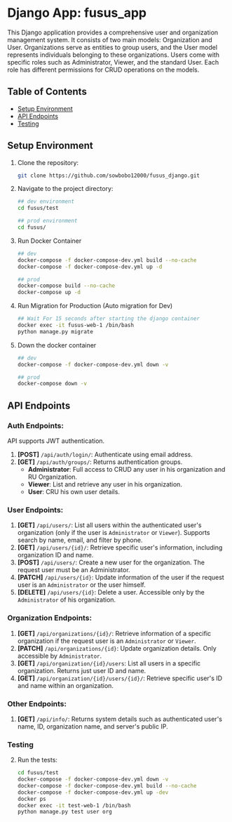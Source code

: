 # Django App: fusus_app

This Django application provides a comprehensive user and organization management system. It consists of two main models: Organization and User. Organizations serve as entities to group users, and the User model represents individuals belonging to these organizations. Users come with specific roles such as Administrator, Viewer, and the standard User. Each role has different permissions for CRUD operations on the models.

## Table of Contents
- [Setup Environment](#setup-environment)
- [API Endpoints](#api-endpoints)
- [Testing](#testing)
  
## Setup Environment

1. Clone the repository:
    ```bash
    git clone https://github.com/sowbobo12000/fusus_django.git
    ```

2. Navigate to the project directory:
    ```bash
   ## dev environment
    cd fusus/test
   
   ## prod environment
   cd fusus/
    ```

3. Run Docker Container
    ```bash
    ## dev
   docker-compose -f docker-compose-dev.yml build --no-cache
   docker-compose -f docker-compose-dev.yml up -d
   
   ## prod
   docker-compose build --no-cache
   docker-compose up -d
    ```
   
4. Run Migration for Production (Auto migration for Dev)
    ```bash
   ## Wait For 15 seconds after starting the django container
    docker exec -it fusus-web-1 /bin/bash
    python manage.py migrate
    ```
5. Down the docker container
    ```bash
    ## dev
   docker-compose -f docker-compose-dev.yml down -v
   
   ## prod
   docker-compose down -v
    ```

## API Endpoints

### Auth Endpoints:

API supports JWT authentication.  
1. **[POST]** `/api/auth/login/`: Authenticate using email address.  
2. **[GET]** `/api/auth/groups/`: Returns authentication groups.  
   - **Administrator**: Full access to CRUD any user in his organization and RU Organization.  
   - **Viewer**: List and retrieve any user in his organization.  
   - **User**: CRU his own user details.  

### User Endpoints:

1. **[GET]** `/api/users/`: List all users within the authenticated user's organization (only if the user is `Administrator` or `Viewer`). Supports search by name, email, and filter by phone.  
2. **[GET]** `/api/users/{id}/`: Retrieve specific user's information, including organization ID and name.  
3. **[POST]** `/api/users/`: Create a new user for the organization. The request user must be an Administrator.  
4. **[PATCH]** `/api/users/{id}`: Update information of the user if the request user is an `Administrator` or the user himself.  
5. **[DELETE]** `/api/users/{id}`: Delete a user. Accessible only by the `Administrator` of his organization.  

### Organization Endpoints:

1. **[GET]** `/api/organizations/{id}/`: Retrieve information of a specific organization if the request user is an `Administrator` or `Viewer`.  
2. **[PATCH]** `/api/organizations/{id}`: Update organization details. Only accessible by `Administrator`.  
3. **[GET]** `/api/organization/{id}/users`: List all users in a specific organization. Returns just user ID and name.  
4. **[GET]** `/api/organization/{id}/users/{id}/`: Retrieve specific user's ID and name within an organization.  

### Other Endpoints:

1. **[GET]** `/api/info/`: Returns system details such as authenticated user's name, ID, organization name, and server's public IP.

### Testing

2. Run the tests:
    ```bash
   cd fusus/test
   docker-compose -f docker-compose-dev.yml down -v
   docker-compose -f docker-compose-dev.yml build --no-cache
   docker-compose -f docker-compose-dev.yml up -dev
   docker ps 
   docker exec -it test-web-1 /bin/bash
   python manage.py test user org
    ```
